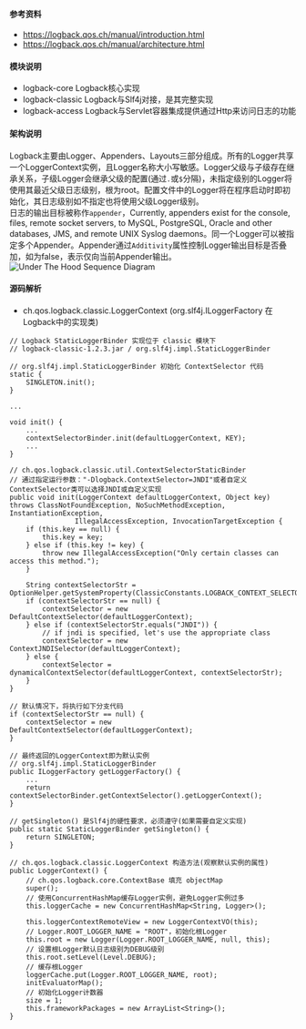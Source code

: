 #### 参考资料
- <https://logback.qos.ch/manual/introduction.html>
- <https://logback.qos.ch/manual/architecture.html>

#### 模块说明
- logback-core Logback核心实现
- logback-classic Logback与Slf4j对接，是其完整实现
- logback-access Logback与Servlet容器集成提供通过Http来访问日志的功能

#### 架构说明
Logback主要由Logger、Appenders、Layouts三部分组成。所有的Logger共享一个LoggerContext实例，且Logger名称大小写敏感。Logger父级与子级存在继承关系，子级Logger会继承父级的配置(通过`.`或`$`分隔)，未指定级别的Logger将使用其最近父级日志级别，根为root。配置文件中的Logger将在程序启动时即初始化，其日志级别如不指定也将使用父级Logger级别。  
日志的输出目标被称作`appender`，Currently, appenders exist for the console, files, remote socket servers, to MySQL, PostgreSQL, Oracle and other databases, JMS, and remote UNIX Syslog daemons。同一个Logger可以被指定多个Appender。Appender通过`Additivity`属性控制Logger输出目标是否叠加，如为false，表示仅向当前Appender输出。  
![Under The Hood Sequence Diagram](https://logback.qos.ch/manual/images/chapters/architecture/underTheHoodSequence2.gif)

#### 源码解析
- ch.qos.logback.classic.LoggerContext (org.slf4j.ILoggerFactory 在Logback中的实现类)
```
// Logback StaticLoggerBinder 实现位于 classic 模块下
// logback-classic-1.2.3.jar / org.slf4j.impl.StaticLoggerBinder

// org.slf4j.impl.StaticLoggerBinder 初始化 ContextSelector 代码
static {
    SINGLETON.init();
}

...

void init() {
    ...
    contextSelectorBinder.init(defaultLoggerContext, KEY);
    ...
}

// ch.qos.logback.classic.util.ContextSelectorStaticBinder
// 通过指定运行参数："-Dlogback.ContextSelector=JNDI"或者自定义ContextSelector类可以选择JNDI或自定义实现
public void init(LoggerContext defaultLoggerContext, Object key) throws ClassNotFoundException, NoSuchMethodException, InstantiationException,
                IllegalAccessException, InvocationTargetException {
    if (this.key == null) {
        this.key = key;
    } else if (this.key != key) {
        throw new IllegalAccessException("Only certain classes can access this method.");
    }

    String contextSelectorStr = OptionHelper.getSystemProperty(ClassicConstants.LOGBACK_CONTEXT_SELECTOR);
    if (contextSelectorStr == null) {
        contextSelector = new DefaultContextSelector(defaultLoggerContext);
    } else if (contextSelectorStr.equals("JNDI")) {
        // if jndi is specified, let's use the appropriate class
        contextSelector = new ContextJNDISelector(defaultLoggerContext);
    } else {
        contextSelector = dynamicalContextSelector(defaultLoggerContext, contextSelectorStr);
    }
}

// 默认情况下，将执行如下分支代码
if (contextSelectorStr == null) {
    contextSelector = new DefaultContextSelector(defaultLoggerContext);
}

// 最终返回的LoggerContext即为默认实例
// org.slf4j.impl.StaticLoggerBinder
public ILoggerFactory getLoggerFactory() {
    ...
    return contextSelectorBinder.getContextSelector().getLoggerContext();
}

// getSingleton() 是Slf4j的硬性要求，必须遵守(如果需要自定义实现)
public static StaticLoggerBinder getSingleton() {
    return SINGLETON;
}

// ch.qos.logback.classic.LoggerContext 构造方法(观察默认实例的属性)
public LoggerContext() {
    // ch.qos.logback.core.ContextBase 填充 objectMap
    super();
    // 使用ConcurrentHashMap缓存Logger实例，避免Logger实例过多
    this.loggerCache = new ConcurrentHashMap<String, Logger>();

    this.loggerContextRemoteView = new LoggerContextVO(this);
    // Logger.ROOT_LOGGER_NAME = "ROOT"，初始化根Logger
    this.root = new Logger(Logger.ROOT_LOGGER_NAME, null, this);
    // 设置根Logger默认日志级别为DEBUG级别
    this.root.setLevel(Level.DEBUG);
    // 缓存根Logger
    loggerCache.put(Logger.ROOT_LOGGER_NAME, root);
    initEvaluatorMap();
    // 初始化Logger计数器
    size = 1;
    this.frameworkPackages = new ArrayList<String>();
}
```